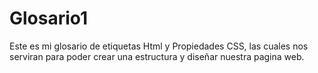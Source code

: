 # Glosario1
Este es mi glosario de etiquetas Html y Propiedades CSS, las cuales nos serviran para poder crear una estructura y diseñar nuestra pagina web. 
